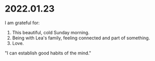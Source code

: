 # 2022.01.23

I am grateful for:

1. This beautiful, cold Sunday morning.
2. Being with Lea's family, feeling connected and part of something.
3. Love.

"I can establish good habits of the mind."

